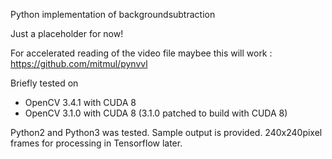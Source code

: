Python implementation of backgroundsubtraction

Just a placeholder for now!

For accelerated reading of the video file maybee this will work : https://github.com/mitmul/pynvvl


Briefly tested on
 * OpenCV 3.4.1 with CUDA 8
 * OpenCV 3.1.0 with CUDA 8   (3.1.0 patched to build with CUDA 8)
 
 Python2 and Python3 was tested.
 Sample output is provided. 240x240pixel frames for processing in Tensorflow later.
 
 

